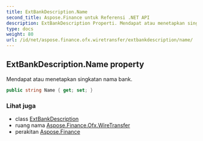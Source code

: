 ```yaml
---
title: ExtBankDescription.Name
second_title: Aspose.Finance untuk Referensi .NET API
description: ExtBankDescription Properti. Mendapat atau menetapkan singkatan nama bank.
type: docs
weight: 80
url: /id/net/aspose.finance.ofx.wiretransfer/extbankdescription/name/
---
```

## ExtBankDescription.Name property

Mendapat atau menetapkan singkatan nama bank.

```csharp
public string Name { get; set; }
```

### Lihat juga

* class [ExtBankDescription](../)
* ruang nama [Aspose.Finance.Ofx.WireTransfer](../../extbankdescription/)
* perakitan [Aspose.Finance](../../../)


